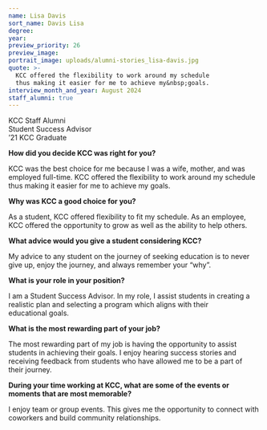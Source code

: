 ```yaml
---
name: Lisa Davis
sort_name: Davis Lisa
degree:
year:
preview_priority: 26
preview_image:
portrait_image: uploads/alumni-stories_lisa-davis.jpg
quote: >-
  KCC offered the flexibility to work around my schedule
  thus making it easier for me to achieve my&nbsp;goals.
interview_month_and_year: August 2024
staff_alumni: true
---
```


KCC Staff Alumni<br>
Student Success Advisor<br>
’21 KCC Graduate

**How did you decide KCC was right for you?**

KCC was the best choice for me because I was a wife, mother, and was employed full-time. KCC offered the flexibility to work around my schedule thus making it easier for me to achieve my goals.

**Why was KCC a good choice for you?**

As a student, KCC offered flexibility to fit my schedule. As an employee, KCC offered the opportunity to grow as well as the ability to help others.

**What advice would you give a student considering KCC?**

My advice to any student on the journey of seeking education is to never give up, enjoy the journey, and always remember your “why”.

**What is your role in your position?**

I am a Student Success Advisor.  In my role, I assist students in creating a realistic plan and selecting a program which aligns with their educational&nbsp;goals.

**What is the most rewarding part of your job?**

The most rewarding part of my job is having the opportunity to assist students in achieving their goals.  I enjoy hearing success stories and receiving feedback from students who have allowed me to be a part of their&nbsp;journey.

**During your time working at KCC, what are some of the events or moments that are most memorable?**

I enjoy team or group events. This gives me the opportunity to connect with coworkers and build community relationships.
